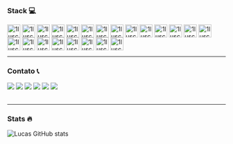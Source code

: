 


### Stack 💻
<div style="display: inline_block">
  <img align="center" alt="1lusca-flutter" height="30" width="30" src="https://cdn.jsdelivr.net/gh/devicons/devicon/icons/flutter/flutter-original.svg">
  <img align="center" alt="1lusca-dart" height="30" width="30" src="https://cdn.jsdelivr.net/gh/devicons/devicon/icons/dart/dart-original.svg">
  <img align="center" alt="1lusca-html" height="30" width="30" src="https://cdn.jsdelivr.net/gh/devicons/devicon/icons/html5/html5-original.svg">
  <img align="center" alt="1lusca-css" height="30" width="30" src="https://cdn.jsdelivr.net/gh/devicons/devicon/icons/css3/css3-original.svg">
  <img align="center" alt="1lusca-bootstrap" height="30" width="30" src="https://cdn.jsdelivr.net/gh/devicons/devicon/icons/bootstrap/bootstrap-original.svg">
  <img align="center" alt="1lusca-firebase" height="30" width="30" src="https://cdn.jsdelivr.net/gh/devicons/devicon/icons/firebase/firebase-plain.svg">
  <img align="center" alt="1lusca-android" height="30" width="30" src="https://cdn.jsdelivr.net/gh/devicons/devicon/icons/android/android-plain.svg">
  <img align="center" alt="1lusca-ios" height="30" width="30" src="https://cdn.jsdelivr.net/gh/devicons/devicon/icons/apple/apple-original.svg">
  <img align="center" alt="1lusca-mysql" height="30" width="30" src="https://cdn.jsdelivr.net/gh/devicons/devicon/icons/mysql/mysql-original.svg">
  <img align="center" alt="1lusca-postgres" height="30" width="30" src="https://cdn.jsdelivr.net/gh/devicons/devicon/icons/postgresql/postgresql-original.svg">
  <img align="center" alt="1lusca-vscode" height="30" width="30" src="https://cdn.jsdelivr.net/gh/devicons/devicon/icons/vscode/vscode-original.svg">
  <img align="center" alt="1lusca-xcode" height="30" width="30" src="https://cdn.jsdelivr.net/gh/devicons/devicon/icons/xcode/xcode-original.svg">
  <img align="center" alt="1lusca-androidstudio" height="30" width="30" src="https://cdn.jsdelivr.net/gh/devicons/devicon/icons/androidstudio/androidstudio-original.svg">
  <img align="center" alt="1lusca-vim" height="30" width="30" src="https://cdn.jsdelivr.net/gh/devicons/devicon/icons/vim/vim-original.svg">
  <img align="center" alt="1lusca-windows" height="30" width="30" src="https://cdn.jsdelivr.net/gh/devicons/devicon/icons/windows8/windows8-original.svg">
  <img align="center" alt="1lusca-linux" height="30" width="30" src="https://cdn.jsdelivr.net/gh/devicons/devicon/icons/linux/linux-original.svg">
  <img align="center" alt="1lusca-xd" height="30" width="30" src="https://cdn.jsdelivr.net/gh/devicons/devicon/icons/xd/xd-plain.svg">
  <img align="center" alt="1lusca-figma" height="30" width="30" src="https://cdn.jsdelivr.net/gh/devicons/devicon/icons/figma/figma-original.svg">
  <img align="center" alt="1lusca-wordpress" height="30" width="30" src="https://cdn.jsdelivr.net/gh/devicons/devicon/icons/wordpress/wordpress-original.svg">
  <img align="center" alt="1lusca-trello" height="30" width="30" src="https://cdn.jsdelivr.net/gh/devicons/devicon/icons/trello/trello-plain.svg">
  <img align="center" alt="1lusca-git" height="30" width="30" src="https://cdn.jsdelivr.net/gh/devicons/devicon/icons/git/git-original.svg">
 <img align="center" alt="1lusca-github" height="30" width="30" src="https://cdn.jsdelivr.net/gh/devicons/devicon/icons/github/github-original.svg">

</div>
  
   -------
  
 ### Contato 📞
<div> 
  <a href="https://github.com/1lusca" target="_blank"><img src="https://img.shields.io/badge/GitHub-100000?style=for-the-badge&logo=github&logoColor=white" target="_blank"></a> 
  <a href="https://www.linkedin.com/in/lucasschneider10/" target="_blank"><img src="https://img.shields.io/badge/-LinkedIn-%230077B5?style=for-the-badge&logo=linkedin&logoColor=white" target="_blank"></a> 
 <a href="https://discord.com/channels/651596653974913035" target="_blank"><img src="https://img.shields.io/badge/Discord-7289DA?style=for-the-badge&logo=discord&logoColor=white" target="_blank"></a> 
  <a href = "mailto:schneider.lusca@gmail.com"><img src="https://img.shields.io/badge/Gmail-D14836?style=for-the-badge&logo=gmail&logoColor=white" target="_blank"></a>
  <a href = "mailto:schneider.lucas@outlook.com"><img src="https://img.shields.io/badge/Microsoft_Outlook-0078D4?style=for-the-badge&logo=microsoft-outlook&logoColor=white" target="_blank"></a>
  <a href = "https://wa.me/5551983016557"><img src="https://img.shields.io/badge/WhatsApp-25D366?style=for-the-badge&logo=whatsapp&logoColor=white" target="_blank"></a>
   <br>
  <br>
</div>

 -------

### Stats 🔥
![Lucas GitHub stats](https://github-readme-stats.vercel.app/api?username=1lusca&show_icons=true&theme=yeblu)
